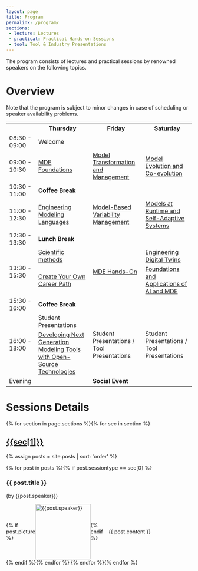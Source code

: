 ```yaml
---
layout: page
title: Program
permalink: /program/
sections:
 - lecture: Lectures
 - practical: Practical Hands-on Sessions
 - tool: Tool & Industry Presentations
---
```


The program consists of lectures and practical sessions by renowned speakers on the following topics.

# Overview
Note that the program is subject to minor changes in case of scheduling or speaker availability problems.

<table class="program">
<tr>
  <th></th>
  <th>Thursday</th>
  <th>Friday</th>
  <th>Saturday</th>
</tr>
<tr>
  <td>08:30 - 09:00</td>
  <td>Welcome</td>
  <td></td>
  <td></td>
</tr>
<tr>
<td>09:00 - 10:30</td>
<td><a href="#MDE-Foundations">MDE Foundations</a></td>
<td><a href="#Model-Transformation">Model Transformation and Management</a></td>
<td><a href="#Model-Evolution">Model Evolution and Co-evolution</a></td>
</tr>
  
<tr>
<td>10:30 - 11:00</td>
<td colspan="3"><b>Coffee Break</b></td>
</tr>
  
<tr>
<td>11:00 - 12:30</td>
<td><a href="#Engineering-Modeling-Languages">Engineering Modeling Languages</a></td>
<td><a href="#Model-Based-Variability-Management">Model-Based Variability Management</a></td>
<td><a href="#Models-At-Runtime">Models at Runtime and Self-Adaptive Systems</a></td>
</tr>
<tr>
<td>12:30 - 13:30</td>
<td colspan="3"><b>Lunch Break</b></td>
</tr>
<tr>
<td rowspan="2">13:30 - 15:30</td>
<td><a href="#Scientific-Methods">Scientific methods</a></td>
<td rowspan="2"><a href="#MDE-Hands-On">MDE Hands-On</a></td>
<td><a href="#Engineering-Digital-Twins">Engineering Digital Twins</a></td>
</tr>
<tr>
<td><a href="#Create-Your-Career-Path">Create Your Own Career Path</a></td>
<td><a href="#Foundations-And-Applications-Of-AI-and-MDE">Foundations and Applications of AI and MDE</a></td>
</tr>
<tr>
<td>15:30 - 16:00</td>
<td colspan="3"><b>Coffee Break</b></td>
</tr>
<tr>
<td rowspan="2">16:00 - 18:00</td>
<td>Student Presentations</td>
<td rowspan="2">Student Presentations / Tool Presentations</td>
<td rowspan="2">Student Presentations / Tool Presentations</td>
</tr>
<tr>
<td><a href="#Developing-Next-Generation-Modeling-Tools">Developing Next Generation Modeling Tools with Open-Source Technologies</a></td>
</tr>
<tr>
<td>Evening</td>
<td></td>
<td><b>Social Event</b></td>
<td></td>
</tr>
</table>


# Sessions Details
{% for section in page.sections %}{% for sec in section %}
<h2 style="text-decoration:underline;"> {{sec[1]}} </h2>

{% assign posts = site.posts | sort: 'order' %}

{% for post in posts %}{% if post.sessiontype == sec[0] %}
  <h3 id="{{ post.permalink }}">{{ post.title }}</h3>
  <p>(by {{post.speaker}})</p>
  
  <div style="display:flex;align-items:center; justify-content: center;">
  {% if post.picture %}
  <img src="{{post.picture}}" style="height:150px;" alt="{{post.speaker}}" />
  {% endif %}
  <div style="padding:15px;width:100%;">
   {{ post.content }}
  </div>
  </div>
{% endif %}{% endfor %}
{% endfor %}{% endfor %} 




